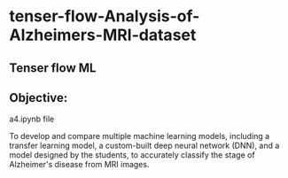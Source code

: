 # tenser-flow-Analysis-of-Alzheimers-MRI-dataset
## Tenser flow  ML 
## Objective:
a4.ipynb file 

To develop and compare multiple machine learning models, including a transfer learning model, a custom-built deep neural network (DNN), and a model designed by the students, to accurately classify the stage of Alzheimer's disease from MRI images. 


